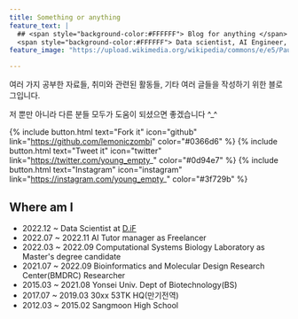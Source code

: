 ```yaml
---
title: Something or anything
feature_text: |
  ## <span style="background-color:#FFFFFF"> Blog for anything </span>
  <span style="background-color:#FFFFFF"> Data scientist, AI Engineer, (Contra)Bassist, or just Geek </span>
feature_image: "https://upload.wikimedia.org/wikipedia/commons/e/e5/Paul_Gauguin_-_D%27ou_venons-nous.jpg"

---
```


여러 가지 공부한 자료들, 취미와 관련된 활동들, 기타 여러 글들을 작성하기 위한 블로그입니다.

저 뿐만 아니라 다른 분들 모두가 도움이 되셨으면 좋겠습니다 ^_^

{% include button.html text="Fork it" icon="github" link="https://github.com/lemoniczombi" color="#0366d6" %} {% include button.html text="Tweet it" icon="twitter" link="https://twitter.com/young_empty_" color="#0d94e7" %} {% include button.html text="Instagram"  icon="instagram" link="https://instagram.com/young_empty_" color="#3f729b" %}


## Where am I
- 2022.12 ~                   Data Scientist at [D.iF](https://d-if.kr)
- 2022.07 ~ 2022.11           AI Tutor manager as Freelancer
- 2022.03 ~ 2022.09           Computational Systems Biology Laboratory as Master's degree candidate
- 2021.07 ~ 2022.09           Bioinformatics and Molecular Design Research Center(BMDRC) Researcher
- 2015.03 ~ 2021.08           Yonsei Univ. Dept of Biotechnology(BS)
- 2017.07 ~ 2019.03           30xx 53TK HQ(만기전역)
- 2012.03 ~ 2015.02           Sangmoon High School

